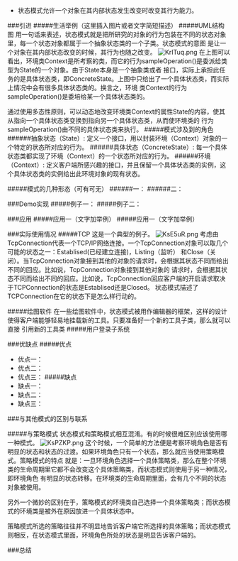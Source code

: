 - 状态模式允许一个对象在其内部状态发生改变时改变其行为能力。

###引进
#####生活举例（这里插入图片或者文字简短描述）
#####UML结构图
用一句话来表述，状态模式就是把所研究的对象的行为包装在不同的状态对象里，每一个状态对象都属于一个抽象状态类的一个子类。状态模式的意图
是让一个对象在其内部状态改变的时候，其行为也随之改变。
![KrITuq.png](https://s2.ax1x.com/2019/10/27/KrITuq.png)
在上图可以看出，环境类Context是所考察的类，而它的行为sampleOperation()是委派给类型为State的一个对象。由于State本身是一个抽象类或者
接口，实际上承担此任务的是具体状态类，即ConcreteState。上图中只给出了一个具体状态类，而实际上情况中会有很多具体状态类的。换言之，环境
类Context的行为sampleOperation()是委培给某一个具体状态类的。

通过使用多态性原则，可以动态地改变环境类Context的属性State的内容，使其从指向一个具体状态类变换到指向另一个具体状态类，从而使环境类的
行为sampleOperation()由不同的具体状态类来执行。
#####模式涉及到的角色
######抽象状态（State）:
定义一个接口，用以封装环境（Context）对象的一个特定的状态所对应的行为。
######具体状态（ConcreteState）:
每一个具体状态类都实现了环境（Context）的一个状态所对应的行为。
######环境（Context）:
定义客户端所感兴趣的接口，并且保留一个具体状态类的实例，这个具体状态类的实例给出此环境对象的现有状态。

#####模式的几种形态（可有可无）
######一：
######二：

###Demo实现
#####例子一：
#####例子二：

###应用
#####应用一（文字加举例）
#####应用一（文字加举例）

###实际使用情况
#####TCP
这是一个典型的例子。
![KsE5uR.png](https://s2.ax1x.com/2019/10/27/KsE5uR.png)
考虑由TcpConnection代表一个TCP/IP网络连接。一个TcpConnection对象可以取几个可能的状态之一：Establised(已经建立连接)，Listing（监听）
和Close（关闭）。当TcpConnection对象接到其他的对象的请求时，会根据其状态不同而给出不同的回应。比如说，TcpConnection对象接到其他对象的
请求时，会根据其状态不同而给出不同的回应。比如说，TcpConnection回应客户端的开启请求取决于TCPConnection的状态是Establised还是Closed。
状态模式描述了TCPConnection在它的状态下是怎么样行动的。

#####绘图软件
在一些绘图软件中，状态模式被用作编辑器的框架，这样的设计使得客户端能够轻易地挂载新的工具。只要准备好一个新的工具子类，那么就可以直接
引用新的工具类
#####用户登录子系统

###优缺点
#####优点
- 优点一：
- 优点二：
- 优点三：
#####缺点
- 缺点一：
- 缺点二：
- 缺点三：

###与其他模式的区别与联系

#####与策略模式
状态模式和策略模式相互混淆。有的时候很难区别应该使用哪一种模式。
![KsPZKP.png](https://s2.ax1x.com/2019/10/27/KsPZKP.png)
这个时候，一个简单的方法便是考察环境角色是否有明显的状态和状态的过渡。如果环境角色只有一个状态，那么就应当使用策略模式。策略模式的特点
就是：一旦环境角色选择一个具体策略类，那么在整个环境类的生命周期里它都不会改变这个具体策略类，而状态模式则使用于另一种情况，即环境角色
有明显的状态转移。在环境类的生命周期里面，会有几个不同的状态对象被使用。

另外一个微妙的区别在于，策略模式的环境类自己选择一个具体策略类；而状态模式的环境类是被外在原因放进一个具体状态中。

策略模式所选的策略往往并不明显地告诉客户端它所选择的具体策略；而状态模式则相反，在状态模式里面，环境角色所处的状态是明显告诉客户端的。


###总结




